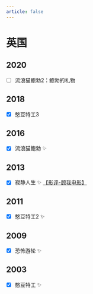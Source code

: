 ```yaml
---
article: false
---
```


# 英国

## 2020

- [ ] 流浪猫鲍勃2：鲍勃的礼物

## 2018

- [x] 憨豆特工3

## 2016

- [x] 流浪猫鲍勃 ✨

## 2013

- [x] 寂静人生 ✨ [【影评-顾我电影】](https://www.bilibili.com/video/BV1qg411R7Tg/)

## 2011

- [x] 憨豆特工2 ✨

## 2009

- [x] 恐怖游轮 ✨

## 2003

- [x] 憨豆特工 ✨